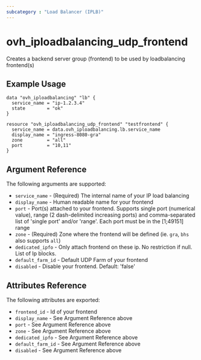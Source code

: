 ```yaml
---
subcategory : "Load Balancer (IPLB)"
---
```


# ovh_iploadbalancing_udp_frontend

Creates a backend server group (frontend) to be used by loadbalancing frontend(s)

## Example Usage

```hcl
data "ovh_iploadbalancing" "lb" {
  service_name = "ip-1.2.3.4"
  state        = "ok"
}

resource "ovh_iploadbalancing_udp_frontend" "testfrontend" {
  service_name = data.ovh_iploadbalancing.lb.service_name
  display_name = "ingress-8080-gra"
  zone         = "all"
  port         = "10,11"
}
```

## Argument Reference

The following arguments are supported:

* `service_name` - (Required) The internal name of your IP load balancing
* `display_name` - Human readable name for your frontend
* `port` - Port(s) attached to your frontend. Supports single port (numerical value), 
   range (2 dash-delimited increasing ports) and comma-separated list of 'single port' 
   and/or 'range'. Each port must be in the [1;49151] range
* `zone` - (Required) Zone where the frontend will be defined (ie. `gra`, `bhs` also supports `all`)
* `dedicated_ipfo` - Only attach frontend on these ip. No restriction if null. List of Ip blocks.
* `default_farm_id` - Default UDP Farm of your frontend
* `disabled` - Disable your frontend. Default: 'false'

## Attributes Reference

The following attributes are exported:

* `frontend_id` - Id of your frontend
* `display_name` - See Argument Reference above
* `port` - See Argument Reference above
* `zone` - See Argument Reference above
* `dedicated_ipfo` - See Argument Reference above
* `default_farm_id` - See Argument Reference above
* `disabled` - See Argument Reference above
